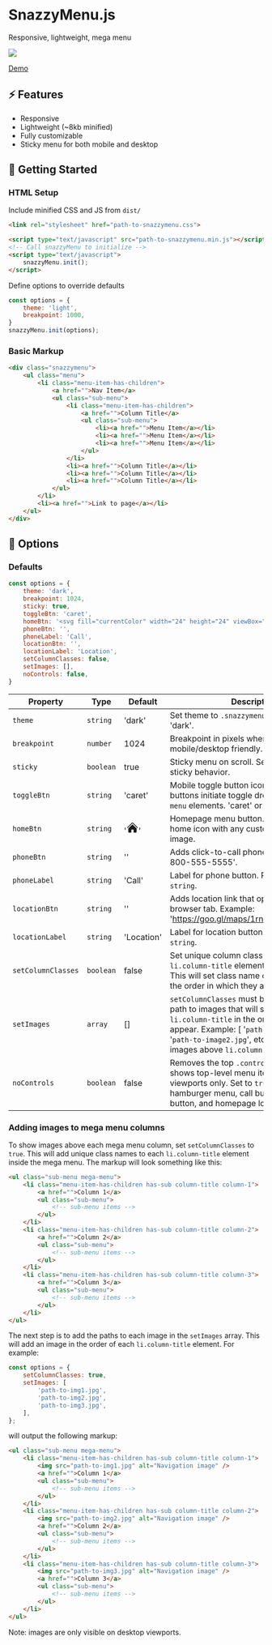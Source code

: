 # SnazzyMenu.js

Responsive, lightweight, mega menu

<a href="https://github.com/teloe/snazzymenu/blob/main/LICENSE"><img src="https://img.shields.io/github/license/teloe/snazzymenu?style=for-the-badge" /></a>

[Demo](https://teloe.me/snazzymenu/)

## ⚡️  Features

-   Responsive
-   Lightweight (~8kb minified)
-   Fully customizable
-   Sticky menu for both mobile and desktop

## 🔧 Getting Started
### HTML Setup
Include minified CSS and JS from `dist/`

```html
<link rel="stylesheet" href="path-to-snazzymenu.css">

<script type="text/javascript" src="path-to-snazzymenu.min.js"></script>
<!-- Call snazzyMenu to initialize -->
<script type="text/javascript">
    snazzyMenu.init();
</script>
```

Define options to override defaults
```js
const options = {
    theme: 'light',
    breakpoint: 1000,
}
snazzyMenu.init(options);
```

### Basic Markup
```html
<div class="snazzymenu">
    <ul class="menu">
        <li class="menu-item-has-children">
            <a href="">Nav Item</a>
            <ul class="sub-menu">
                <li class="menu-item-has-children">
                    <a href="">Column Title</a>
                    <ul class="sub-menu">
                        <li><a href="">Menu Item</a></li>
                        <li><a href="">Menu Item</a></li>
                        <li><a href="">Menu Item</a></li>
                    </ul>
                </li>
                <li><a href="">Column Title</a></li>
                <li><a href="">Column Title</a></li>
                <li><a href="">Column Title</a></li>
            </ul>
        </li>
        <li><a href="">Link to page</a></li>
    </ul>
</div>
```


## 🔌 Options
### Defaults
```js
const options = {
    theme: 'dark',
    breakpoint: 1024,
    sticky: true,
    toggleBtn: 'caret',
    homeBtn: '<svg fill="currentColor" width="24" height="24" viewBox="0 0 24 24" xmlns="http://www.w3.org/2000/svg" aria-hidden="true"><path d="M11.47 3.84a.75.75 0 011.06 0l8.69 8.69a.75.75 0 101.06-1.06l-8.689-8.69a2.25 2.25 0 00-3.182 0l-8.69 8.69a.75.75 0 001.061 1.06l8.69-8.69z"></path><path d="M12 5.432l8.159 8.159c.03.03.06.058.091.086v6.198c0 1.035-.84 1.875-1.875 1.875H15a.75.75 0 01-.75-.75v-4.5a.75.75 0 00-.75-.75h-3a.75.75 0 00-.75.75V21a.75.75 0 01-.75.75H5.625a1.875 1.875 0 01-1.875-1.875v-6.198a2.29 2.29 0 00.091-.086L12 5.43z"></path></svg>',
    phoneBtn: '',
    phoneLabel: 'Call',
    locationBtn: '',
    locationLabel: 'Location',
    setColumnClasses: false,
    setImages: [],
    noControls: false,
}
```


| Property           | Type      | Default                                                                                                                                                                                                                                                                                                                                                                                                                                                                                                                                                                 | Description                                                                                                                                                                                                                                                               |
|--------------------|-----------|-------------------------------------------------------------------------------------------------------------------------------------------------------------------------------------------------------------------------------------------------------------------------------------------------------------------------------------------------------------------------------------------------------------------------------------------------------------------------------------------------------------------------------------------------------------------------|---------------------------------------------------------------------------------------------------------------------------------------------------------------------------------------------------------------------------------------------------------------------------|
| `theme`            | `string`  | 'dark'                                                                                                                                                                                                                                                                                                                                                                                                                                                                                                                                                                  | Set theme to `.snazzymenu` element. 'light' or 'dark'.                                                                                                                                                                                                                    |
| `breakpoint`       | `number`  | 1024                                                                                                                                                                                                                                                                                                                                                                                                                                                                                                                                                                    | Breakpoint in pixels where menu becomes mobile/desktop friendly.                                                                                                                                                                                                          |
| `sticky`           | `boolean` | true                                                                                                                                                                                                                                                                                                                                                                                                                                                                                                                                                                    | Sticky menu on scroll. Set `false` to disable sticky behavior.                                                                                                                                                                                                            |
| `toggleBtn`        | `string`  | 'caret'                                                                                                                                                                                                                                                                                                                                                                                                                                                                                                                                                                 | Mobile toggle button icon style. These buttons initiate toggle dropdown for `.sub-menu` elements. 'caret' or 'plus'.                                                                                                                                                      |
| `homeBtn`          | `string`  | '<svg fill="currentColor" width="24" height="24" viewBox="0 0 24 24" xmlns="http://www.w3.org/2000/svg" aria-hidden="true"><path d="M11.47 3.84a.75.75 0 011.06 0l8.69 8.69a.75.75 0 101.06-1.06l-8.689-8.69a2.25 2.25 0 00-3.182 0l-8.69 8.69a.75.75 0 001.061 1.06l8.69-8.69z"></path><path d="M12 5.432l8.159 8.159c.03.03.06.058.091.086v6.198c0 1.035-.84 1.875-1.875 1.875H15a.75.75 0 01-.75-.75v-4.5a.75.75 0 00-.75-.75h-3a.75.75 0 00-.75.75V21a.75.75 0 01-.75.75H5.625a1.875 1.875 0 01-1.875-1.875v-6.198a2.29 2.29 0 00.091-.086L12 5.43z"></path></svg>' | Homepage menu button. Replace default home icon with any custom brand/logo image.                                                                                                                                                                                         |
| `phoneBtn`         | `string`  | ''                                                                                                                                                                                                                                                                                                                                                                                                                                                                                                                                                                      | Adds click-to-call phone link. Example: '1-800-555-5555'.                                                                                                                                                                                                                 |
| `phoneLabel`       | `string`  | 'Call'                                                                                                                                                                                                                                                                                                                                                                                                                                                                                                                                                                  | Label for phone button. Replace with any `string`.                                                                                                                                                                                                                        |
| `locationBtn`      | `string`  | ''                                                                                                                                                                                                                                                                                                                                                                                                                                                                                                                                                                      | Adds location link that opens in new browser tab. Example: 'https://goo.gl/maps/1rnrs4MPkKKSsKPL7'.                                                                                                                                                                       |
| `locationLabel`    | `string`  | 'Location'                                                                                                                                                                                                                                                                                                                                                                                                                                                                                                                                                              | Label for location button. Replace with any `string`.                                                                                                                                                                                                                     |
| `setColumnClasses` | `boolean` | false                                                                                                                                                                                                                                                                                                                                                                                                                                                                                                                                                                   | Set unique column class names to each `li.column-title` element in mega menu. This will set class name of `li.column-[i]` in the order in which they appear.                                                                                                              |
| `setImages`        | `array`   | []                                                                                                                                                                                                                                                                                                                                                                                                                                                                                                                                                                      | `setColumnClasses` must be `true`. Set the path to images that will show above each `li.column-title` in the order in which they appear. Example: [ '`path-to-img1.jpg`', '`path-to-image2.jpg`', etc. ]. This will display images above `li.column-1` and `li.column-2`. |
| `noControls`       | `boolean` | false                                                                                                                                                                                                                                                                                                                                                                                                                                                                                                                                                                   | Removes the top `.controls` element and shows top-level menu items on desktop viewports only. Set to `true` will remove hamburger menu, call button, location button, and homepage logo/button.                                                                           |


### Adding images to mega menu columns
To show images above each mega menu column, set `setColumnClasses` to `true`. This will add unique class names to each `li.column-title` element inside the mega menu. The markup will look something like this:

```html
<ul class="sub-menu mega-menu">
    <li class="menu-item-has-children has-sub column-title column-1">
        <a href="">Column 1</a>
        <ul class="sub-menu">
            <!-- sub-menu items -->
        </ul>
    </li>
    <li class="menu-item-has-children has-sub column-title column-2">
        <a href="">Column 2</a>
        <ul class="sub-menu">
            <!-- sub-menu items -->
        </ul>
    </li>
    <li class="menu-item-has-children has-sub column-title column-3">
        <a href="">Column 3</a>
        <ul class="sub-menu">
            <!-- sub-menu items -->
        </ul>
    </li>
</ul>
```

The next step is to add the paths to each image in the `setImages` array. This will add an image in the order of each `li.column-title` element. For example: 

```js
const options = {
    setColumnClasses: true,
    setImages: [
        'path-to-img1.jpg',
        'path-to-img2.jpg',
        'path-to-img3.jpg',
    ],
};
```
will output the following markup:

```html
<ul class="sub-menu mega-menu">
    <li class="menu-item-has-children has-sub column-title column-1">
        <img src="path-to-img1.jpg" alt="Navigation image" />
        <a href="">Column 1</a>
        <ul class="sub-menu">
            <!-- sub-menu items -->
        </ul>
    </li>
    <li class="menu-item-has-children has-sub column-title column-2">
        <img src="path-to-img2.jpg" alt="Navigation image" />
        <a href="">Column 2</a>
        <ul class="sub-menu">
            <!-- sub-menu items -->
        </ul>
    </li>
    <li class="menu-item-has-children has-sub column-title column-3">
        <img src="path-to-img3.jpg" alt="Navigation image" />
        <a href="">Column 3</a>
        <ul class="sub-menu">
            <!-- sub-menu items -->
        </ul>
    </li>
</ul>
```
Note: images are only visible on desktop viewports.
